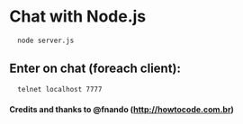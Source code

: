 # Chat with Node.js

```bash
  node server.js
```

## Enter on chat (foreach client):

```bash
  telnet localhost 7777
```

#### Credits and thanks to @fnando (http://howtocode.com.br)

